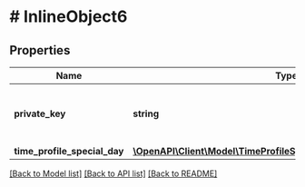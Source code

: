 # # InlineObject6

## Properties

Name | Type | Description | Notes
------------ | ------------- | ------------- | -------------
**private_key** | **string** | API key required to validate your application |
**time_profile_special_day** | [**\OpenAPI\Client\Model\TimeProfileSpecialDayTimeProfileSpecialDay**](TimeProfileSpecialDayTimeProfileSpecialDay.md) |  |

[[Back to Model list]](../../README.md#models) [[Back to API list]](../../README.md#endpoints) [[Back to README]](../../README.md)
